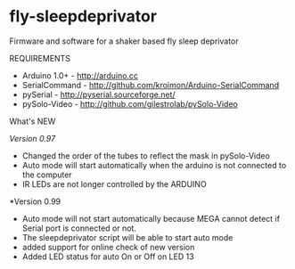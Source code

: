 fly-sleepdeprivator
===================

Firmware and software for a shaker based fly sleep deprivator

REQUIREMENTS

* Arduino 1.0+  - http://arduino.cc
* SerialCommand - http://github.com/kroimon/Arduino-SerialCommand
* pySerial      - http://pyserial.sourceforge.net/
* pySolo-Video  - http://github.com/gilestrolab/pySolo-Video

What's NEW

*Version 0.97*
* Changed the order of the tubes to reflect the mask in pySolo-Video
* Auto mode will start automatically when the arduino is not connected to the computer
* IR LEDs are not longer controlled by the ARDUINO

*Version 0.99
* Auto mode will not start automatically because MEGA cannot detect if Serial port is connected or not.
* The sleepdeprivator script will be able to start auto mode
* added support for online check of new version
* Added LED status for auto On or Off on LED 13
